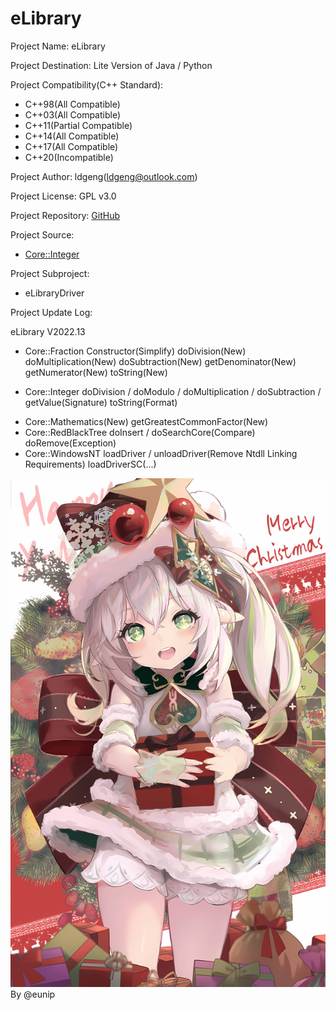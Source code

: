 # eLibrary
Project Name: eLibrary

Project Destination: Lite Version of Java / Python

Project Compatibility(C++ Standard):
  + C++98(All Compatible)
  + C++03(All Compatible)
  + C++11(Partial Compatible)
  + C++14(All Compatible)
  + C++17(All Compatible)
  + C++20(Incompatible)

Project Author: ldgeng(ldgeng@outlook.com)

Project License: GPL v3.0

Project Repository: [GitHub](https://github.com/ldgeng/eLibrary)

Project Source:
+ [Core::Integer](https://blog.csdn.net/code4101/article/details/38705155)

Project Subproject:
+ eLibraryDriver

Project Update Log:

eLibrary V2022.13
- Core::Fraction Constructor(Simplify) doDivision(New) doMultiplication(New) doSubtraction(New) getDenominator(New) getNumerator(New) toString(New)
+ Core::Integer doDivision / doModulo / doMultiplication / doSubtraction / getValue(Signature) toString(Format)
- Core::Mathematics(New) getGreatestCommonFactor(New)
- Core::RedBlackTree doInsert / doSearchCore(Compare) doRemove(Exception)
- Core::WindowsNT loadDriver / unloadDriver(Remove Ntdll Linking Requirements) loadDriverSC(...)

![](Nahida.png)
By @eunip
